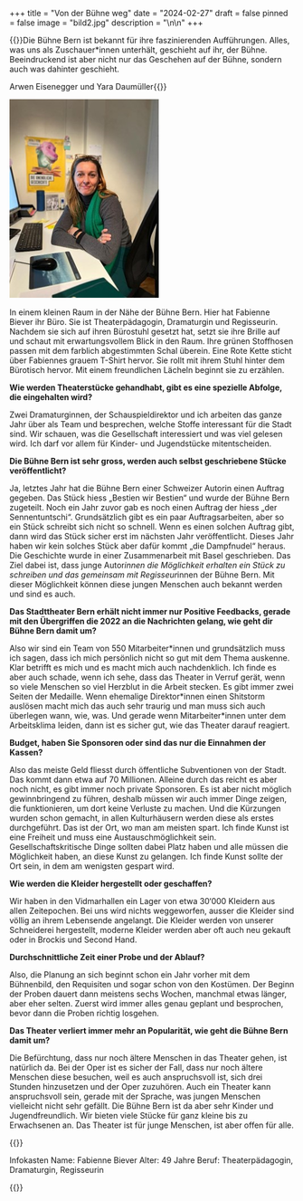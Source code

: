 +++
title = "Von der Bühne weg"
date = "2024-02-27"
draft = false
pinned = false
image = "bild2.jpg"
description = "\n\n"
+++


{{<lead>}}Die Bühne Bern ist bekannt für ihre faszinierenden Aufführungen. Alles, was uns als Zuschauer*innen unterhält, geschieht auf ihr, der Bühne. Beeindruckend ist aber nicht nur das Geschehen auf der Bühne, sondern auch was dahinter geschieht.

Arwen Eisenegger und Yara Daumüller{{</lead>}}

![Fabienne Biever in ihrem Büro neben der Bühne Bern(Bild: Arwen Eisenegger)](bild2.jpg)

In einem kleinen Raum in der Nähe der Bühne Bern. Hier hat Fabienne Biever ihr Büro. Sie ist Theaterpädagogin, Dramaturgin und Regisseurin. Nachdem sie sich auf ihren Bürostuhl gesetzt hat, setzt sie ihre Brille auf und schaut mit erwartungsvollem Blick in den Raum. Ihre grünen Stoffhosen passen mit dem farblich abgestimmten Schal überein. Eine Rote Kette sticht über Fabiennes grauem T-Shirt hervor. Sie rollt mit ihrem Stuhl hinter dem Bürotisch hervor. Mit einem freundlichen Lächeln beginnt sie zu erzählen.

**Wie werden Theaterstücke gehandhabt, gibt es eine spezielle Abfolge, die eingehalten wird?**

Zwei Dramaturginnen, der Schauspieldirektor und ich arbeiten das ganze Jahr über als Team und besprechen, welche Stoffe interessant für die Stadt sind. Wir schauen, was die Gesellschaft interessiert und was viel gelesen wird.
Ich darf vor allem für Kinder- und Jugendstücke mitentscheiden. 

**Die Bühne Bern ist sehr gross, werden auch selbst geschriebene Stücke veröffentlicht?**

Ja, letztes Jahr hat die Bühne Bern einer Schweizer Autorin einen Auftrag gegeben. Das Stück hiess „Bestien wir Bestien“ und wurde der Bühne Bern zugeteilt. Noch ein Jahr zuvor gab es noch einen Auftrag der hiess „der Sennentuntschi“. Grundsätzlich gibt es ein paar Auftragsarbeiten, aber so ein Stück schreibt sich nicht so schnell. Wenn es einen solchen Auftrag gibt, dann wird das Stück sicher erst im nächsten Jahr veröffentlicht.
Dieses Jahr haben wir kein solches Stück aber dafür kommt „die Dampfnudel“ heraus. Die Geschichte wurde in einer Zusammenarbeit mit Basel geschrieben. Das Ziel dabei ist, dass junge Autor*innen die Möglichkeit erhalten ein Stück zu schreiben und das gemeinsam mit Regisseur*innen der Bühne Bern.
Mit dieser Möglichkeit können diese jungen Menschen auch bekannt werden und sind es auch.

**Das Stadttheater Bern erhält nicht immer nur Positive Feedbacks, gerade mit den Übergriffen die 2022 an die Nachrichten gelang, wie geht dir Bühne Bern damit um?**

Also wir sind ein Team von 550 Mitarbeiter\*innen und grundsätzlich muss ich sagen, dass ich mich persönlich nicht so gut mit dem Thema auskenne. Klar betrifft es mich und es macht mich auch nachdenklich. Ich finde es aber auch schade, wenn ich sehe, dass das Theater in Verruf gerät, wenn so viele Menschen so viel Herzblut in die Arbeit stecken.
Es gibt immer zwei Seiten der Medaille. Wenn ehemalige Direktor\*innen einen Shitstorm auslösen macht mich das auch sehr traurig und man muss sich auch überlegen wann, wie, was. Und gerade wenn Mitarbeiter*innen unter dem Arbeitsklima leiden, dann ist es sicher gut, wie das Theater darauf reagiert. 

**Budget, haben Sie Sponsoren oder sind das nur die Einnahmen der Kassen?**

Also das meiste Geld fliesst durch öffentliche Subventionen von der Stadt. Das kommt dann etwa auf 70 Millionen. Alleine durch das reicht es aber noch nicht, es gibt immer noch private Sponsoren. Es ist aber nicht möglich gewinnbringend zu führen, deshalb müssen wir auch immer Dinge zeigen, die funktionieren, um dort keine Verluste zu machen. Und die Kürzungen wurden schon gemacht, in allen Kulturhäusern werden diese als erstes durchgeführt. Das ist der Ort, wo man am meisten spart. Ich finde Kunst ist eine Freiheit und muss eine Austauschmöglichkeit sein. Gesellschaftskritische Dinge sollten dabei Platz haben und alle müssen die Möglichkeit haben, an diese Kunst zu gelangen. Ich finde Kunst sollte der Ort sein, in dem am wenigsten gespart wird.

**Wie werden die Kleider hergestellt oder geschaffen?**

Wir haben in den Vidmarhallen ein Lager von etwa 30‘000 Kleidern aus allen Zeitepochen. Bei uns wird nichts weggeworfen, ausser die Kleider sind völlig an ihrem Lebensende angelangt. Die Kleider werden von unserer Schneiderei hergestellt, moderne Kleider werden aber oft auch neu gekauft oder in Brockis und Second Hand.

**Durchschnittliche Zeit einer Probe und der Ablauf?**

Also, die Planung an sich beginnt schon ein Jahr vorher mit dem Bühnenbild, den Requisiten und sogar schon von den Kostümen. Der Beginn der Proben dauert dann meistens sechs Wochen, manchmal etwas länger, aber eher selten. Zuerst wird immer alles genau geplant und besprochen, bevor dann die Proben richtig losgehen.



**Das Theater verliert immer mehr an Popularität, wie geht die Bühne Bern damit um?**

Die Befürchtung, dass nur noch ältere Menschen in das Theater gehen, ist natürlich da. Bei der Oper ist es sicher der Fall, dass nur noch ältere Menschen diese besuchen, weil es auch anspruchsvoll ist, sich drei Stunden hinzusetzen und der Oper zuzuhören. Auch ein Theater kann anspruchsvoll sein, gerade mit der Sprache, was jungen Menschen vielleicht nicht sehr gefällt. Die Bühne Bern ist da aber sehr Kinder und Jugendfreundlich. Wir bieten viele Stücke für ganz kleine bis zu Erwachsenen an. Das Theater ist für junge Menschen, ist aber offen für alle.





{{<box>}}

Infokasten
Name: Fabienne Biever
Alter: 49 Jahre
Beruf: Theaterpädagogin, Dramaturgin, Regisseurin

{{</box>}}